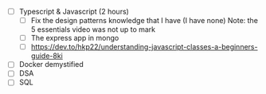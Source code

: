 - [ ] Typescript & Javascript (2 hours)
	- [ ] Fix the design patterns knowledge that I have (I have none) Note: the 5 essentials video was not up to mark
	- [ ] The express app in mongo
	- [ ] https://dev.to/hkp22/understanding-javascript-classes-a-beginners-guide-8ki
- [ ] Docker demystified
- [ ] DSA 
- [ ] SQL